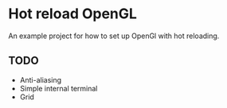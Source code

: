 # Hot reload OpenGL

An example project for how to set up OpenGl with hot reloading.

## TODO

* Anti-aliasing
* Simple internal terminal
* Grid